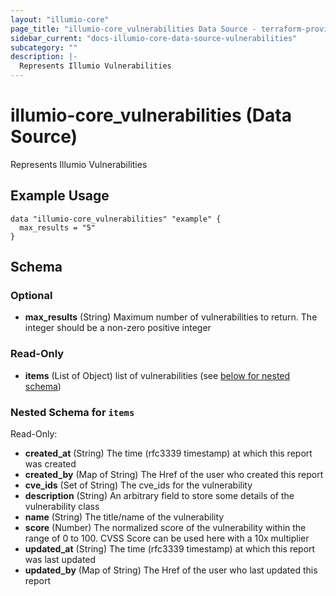 ```yaml
---
layout: "illumio-core"
page_title: "illumio-core_vulnerabilities Data Source - terraform-provider-illumio-core"
sidebar_current: "docs-illumio-core-data-source-vulnerabilities"
subcategory: ""
description: |-
  Represents Illumio Vulnerabilities
---
```



# illumio-core_vulnerabilities (Data Source)

Represents Illumio Vulnerabilities

Example Usage
------------

```hcl
data "illumio-core_vulnerabilities" "example" {
  max_results = "5"
}
```


## Schema

### Optional

- **max_results** (String) Maximum number of vulnerabilities to return. The integer should be a non-zero positive integer

### Read-Only

- **items** (List of Object) list of vulnerabilities (see [below for nested schema](#nestedatt--items))

<a id="nestedatt--items"></a>
### Nested Schema for `items`

Read-Only:

- **created_at** (String) The time (rfc3339 timestamp) at which this report was created
- **created_by** (Map of String) The Href of the user who created this report
- **cve_ids** (Set of String) The cve_ids for the vulnerability
- **description** (String) An arbitrary field to store some details of the vulnerability class
- **name** (String) The title/name of the vulnerability
- **score** (Number) The normalized score of the vulnerability within the range of 0 to 100. CVSS Score can be used here with a 10x multiplier
- **updated_at** (String) The time (rfc3339 timestamp) at which this report was last updated
- **updated_by** (Map of String) The Href of the user who last updated this report


